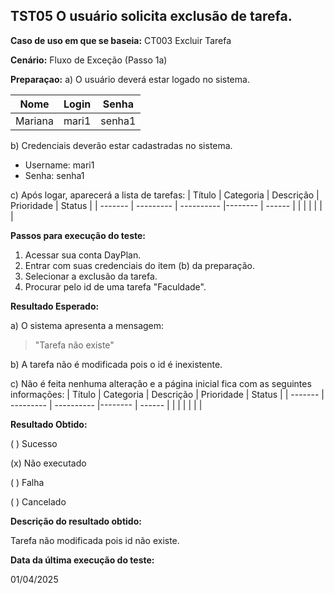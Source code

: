 ## TST05 O usuário solicita exclusão de tarefa.

**Caso de uso em que se baseia:** CT003 Excluir Tarefa

**Cenário:** Fluxo de Exceção (Passo 1a)

**Preparaçao:** 
a) O usuário deverá estar logado no sistema.

| Nome               | Login    | Senha  |
|----------          | ------   |------  |
| Mariana            | mari1    | senha1 |

b) Credenciais deverão estar cadastradas no sistema.
* Username: mari1
* Senha: senha1

c) Após logar, aparecerá a lista de tarefas:
| Título    | Categoria | Descrição           | Prioridade | Status   |
| -------   | --------- | ----------          |--------    | ------   |
|           |           |                     |            |          |

**Passos para execução do teste:**
1. Acessar sua conta DayPlan.
2. Entrar com suas credenciais do item (b) da preparação.
3. Selecionar a exclusão da tarefa.
4. Procurar pelo id de uma tarefa "Faculdade".

**Resultado Esperado:** 

a) O sistema apresenta a mensagem: 
> "Tarefa não existe"

b) A tarefa não é modificada pois o id é inexistente.

c) Não é feita nenhuma alteração e a página inicial fica com as seguintes informações: 
| Título    | Categoria | Descrição           | Prioridade | Status   |
| -------   | --------- | ----------          |--------    | ------   |
|           |           |                     |            |          |

**Resultado Obtido:**

( ) Sucesso

(x) Não executado

( ) Falha

( ) Cancelado

**Descrição do resultado obtido:**

Tarefa não modificada pois id não existe.

**Data da última execução do teste:**

01/04/2025